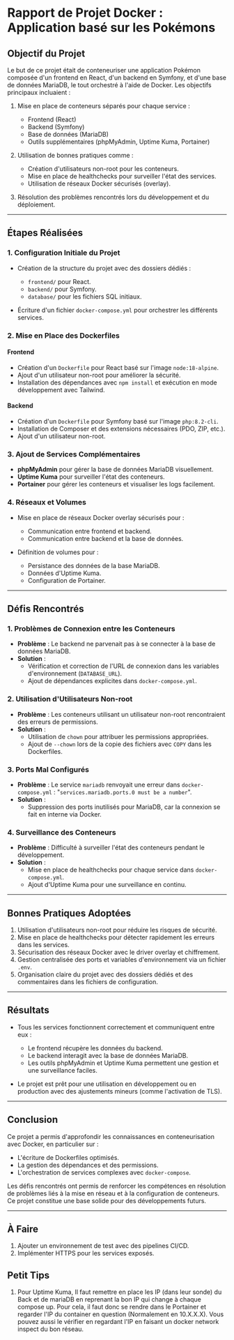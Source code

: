 # Rapport de Projet Docker : Application basé sur les Pokémons

## Objectif du Projet
Le but de ce projet était de conteneuriser une application Pokémon composée d'un frontend en React, d'un backend en Symfony, et d'une base de données MariaDB, le tout orchestré à l'aide de Docker. Les objectifs principaux incluaient :

1. Mise en place de conteneurs séparés pour chaque service :
   - Frontend (React)
   - Backend (Symfony)
   - Base de données (MariaDB)
   - Outils supplémentaires (phpMyAdmin, Uptime Kuma, Portainer)

2. Utilisation de bonnes pratiques comme :
   - Création d'utilisateurs non-root pour les conteneurs.
   - Mise en place de healthchecks pour surveiller l'état des services.
   - Utilisation de réseaux Docker sécurisés (overlay).

3. Résolution des problèmes rencontrés lors du développement et du déploiement.

---

## Étapes Réalisées

### 1. **Configuration Initiale du Projet**

- Création de la structure du projet avec des dossiers dédiés :
  - `frontend/` pour React.
  - `backend/` pour Symfony.
  - `database/` pour les fichiers SQL initiaux.

- Écriture d'un fichier `docker-compose.yml` pour orchestrer les différents services.

### 2. **Mise en Place des Dockerfiles**

#### Frontend
- Création d'un `Dockerfile` pour React basé sur l'image `node:18-alpine`.
- Ajout d'un utilisateur non-root pour améliorer la sécurité.
- Installation des dépendances avec `npm install` et exécution en mode développement avec Tailwind.

#### Backend
- Création d'un `Dockerfile` pour Symfony basé sur l'image `php:8.2-cli`.
- Installation de Composer et des extensions nécessaires (PDO, ZIP, etc.).
- Ajout d'un utilisateur non-root.

### 3. **Ajout de Services Complémentaires**
- **phpMyAdmin** pour gérer la base de données MariaDB visuellement.
- **Uptime Kuma** pour surveiller l'état des conteneurs.
- **Portainer** pour gérer les conteneurs et visualiser les logs facilement.

### 4. **Réseaux et Volumes**
- Mise en place de réseaux Docker overlay sécurisés pour :
  - Communication entre frontend et backend.
  - Communication entre backend et la base de données.

- Définition de volumes pour :
  - Persistance des données de la base MariaDB.
  - Données d'Uptime Kuma.
  - Configuration de Portainer.

---

## Défis Rencontrés

### 1. **Problèmes de Connexion entre les Conteneurs**
- **Problème** : Le backend ne parvenait pas à se connecter à la base de données MariaDB.
- **Solution** :
  - Vérification et correction de l'URL de connexion dans les variables d'environnement (`DATABASE_URL`).
  - Ajout de dépendances explicites dans `docker-compose.yml`.

### 2. **Utilisation d'Utilisateurs Non-root**
- **Problème** : Les conteneurs utilisant un utilisateur non-root rencontraient des erreurs de permissions.
- **Solution** :
  - Utilisation de `chown` pour attribuer les permissions appropriées.
  - Ajout de `--chown` lors de la copie des fichiers avec `COPY` dans les Dockerfiles.

### 3. **Ports Mal Configurés**
- **Problème** : Le service `mariadb` renvoyait une erreur dans `docker-compose.yml` : "`services.mariadb.ports.0 must be a number`".
- **Solution** :
  - Suppression des ports inutilisés pour MariaDB, car la connexion se fait en interne via Docker.

### 4. **Surveillance des Conteneurs**
- **Problème** : Difficulté à surveiller l'état des conteneurs pendant le développement.
- **Solution** :
  - Mise en place de healthchecks pour chaque service dans `docker-compose.yml`.
  - Ajout d'Uptime Kuma pour une surveillance en continu.

---

## Bonnes Pratiques Adoptées

1. Utilisation d'utilisateurs non-root pour réduire les risques de sécurité.
2. Mise en place de healthchecks pour détecter rapidement les erreurs dans les services.
3. Sécurisation des réseaux Docker avec le driver overlay et chiffrement.
4. Gestion centralisée des ports et variables d'environnement via un fichier `.env`.
5. Organisation claire du projet avec des dossiers dédiés et des commentaires dans les fichiers de configuration.

---

## Résultats

- Tous les services fonctionnent correctement et communiquent entre eux :
  - Le frontend récupère les données du backend.
  - Le backend interagit avec la base de données MariaDB.
  - Les outils phpMyAdmin et Uptime Kuma permettent une gestion et une surveillance faciles.

- Le projet est prêt pour une utilisation en développement ou en production avec des ajustements mineurs (comme l'activation de TLS).

---

## Conclusion
Ce projet a permis d'approfondir les connaissances en conteneurisation avec Docker, en particulier sur :
- L'écriture de Dockerfiles optimisés.
- La gestion des dépendances et des permissions.
- L'orchestration de services complexes avec `docker-compose`.

Les défis rencontrés ont permis de renforcer les compétences en résolution de problèmes liés à la mise en réseau et à la configuration de conteneurs. Ce projet constitue une base solide pour des développements futurs.

---

## À Faire
1. Ajouter un environnement de test avec des pipelines CI/CD.
2. Implémenter HTTPS pour les services exposés.

## Petit Tips
1. Pour Uptime Kuma, Il faut remettre en place les IP (dans leur sonde) du Back et de mariaDB en reprenant la bon IP qui change à chaque compose up. Pour cela, il faut donc se rendre dans le Portainer et regarder l'IP du container en question (Normalement en 10.X.X.X). Vous pouvez aussi le vérifier en regardant l'IP en faisant un docker network inspect du bon réseau.
